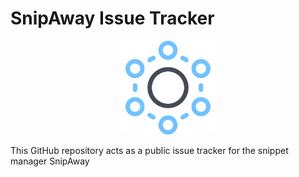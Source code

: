 # SnipAway Issue Tracker

<p align="center">
  <img src="https://raw.githubusercontent.com/Futureglobe/SnipAway_IssueTracker/master/appIcon.png" width="150"/>
</p>


This GitHub repository acts as a public issue tracker for the snippet manager SnipAway
